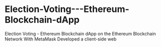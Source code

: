 # Election-Voting---Ethereum-Blockchain-dApp
Election Voting - Ethereum Blockchain dApp on the Ethereum Blockchain Network With MetaMask Developed a client-side web 
